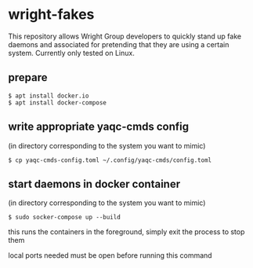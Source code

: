 # wright-fakes

This repository allows Wright Group developers to quickly stand up fake daemons and associated for pretending that they are using a certain system.
Currently only tested on Linux.

## prepare

```
$ apt install docker.io
$ apt install docker-compose
```

## write appropriate yaqc-cmds config

(in directory corresponding to the system you want to mimic)

```
$ cp yaqc-cmds-config.toml ~/.config/yaqc-cmds/config.toml
```

## start daemons in docker container

(in directory corresponding to the system you want to mimic)

```
$ sudo socker-compose up --build
```

this runs the containers in the foreground, simply exit the process to stop them

local ports needed must be open before running this command

